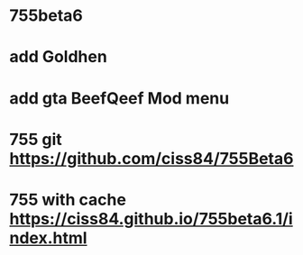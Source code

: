 # 755beta6
# add Goldhen 
# add gta BeefQeef Mod menu
# 755 git https://github.com/ciss84/755Beta6
# 755 with cache https://ciss84.github.io/755beta6.1/index.html
